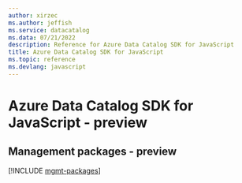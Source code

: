 ```yaml
---
author: xirzec
ms.author: jeffish
ms.service: datacatalog
ms.data: 07/21/2022
description: Reference for Azure Data Catalog SDK for JavaScript
title: Azure Data Catalog SDK for JavaScript
ms.topic: reference
ms.devlang: javascript
---
```

# Azure Data Catalog SDK for JavaScript - preview

## Management packages - preview
[!INCLUDE [mgmt-packages](data-catalog-mgmt-index.md)]
